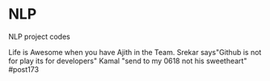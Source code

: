 # NLP
NLP project codes

Life is Awesome when you have Ajith in the Team.
Srekar says"Github is not for play its for developers"
Kamal "send to my 0618 not his sweetheart"
#post173
